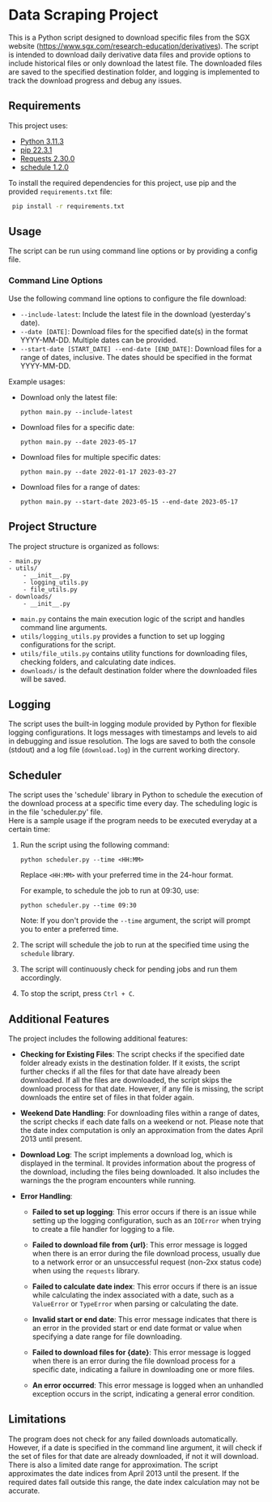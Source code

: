 # Data Scraping Project

This is a Python script designed to download specific files from the SGX website (https://www.sgx.com/research-education/derivatives). The script is intended to download daily derivative data files and provide options to include historical files or only download the latest file. The downloaded files are saved to the specified destination folder, and logging is implemented to track the download progress and debug any issues.


## Requirements
This project uses:
- [Python 3.11.3](https://www.python.org/downloads/)
- [pip 22.3.1](https://pip.pypa.io/en/stable/installation/)
- [Requests 2.30.0](https://pypi.org/project/requests/)
- [schedule 1.2.0](https://pypi.org/project/schedule/)

To install the required dependencies for this project, use pip and the provided `requirements.txt` file:
  ```bash
   pip install -r requirements.txt
   ```

## Usage

The script can be run using command line options or by providing a config file.

### Command Line Options

Use the following command line options to configure the file download:

- `--include-latest`: Include the latest file in the download (yesterday's date).
- `--date [DATE]`: Download files for the specified date(s) in the format YYYY-MM-DD. Multiple dates can be provided.
- `--start-date [START_DATE] --end-date [END_DATE]`: Download files for a range of dates, inclusive. The dates should be specified in the format YYYY-MM-DD.

Example usages:

- Download only the latest file:
  ```
  python main.py --include-latest
  ```

- Download files for a specific date:
  ```
  python main.py --date 2023-05-17
  ```

- Download files for multiple specific dates:
  ```
  python main.py --date 2022-01-17 2023-03-27
  ```

- Download files for a range of dates:
  ```
  python main.py --start-date 2023-05-15 --end-date 2023-05-17
  ```

## Project Structure

The project structure is organized as follows:

```
- main.py
- utils/
    - __init__.py
    - logging_utils.py
    - file_utils.py
- downloads/
    - __init__.py
```

- `main.py` contains the main execution logic of the script and handles command line arguments.
- `utils/logging_utils.py` provides a function to set up logging configurations for the script.
- `utils/file_utils.py` contains utility functions for downloading files, checking folders, and calculating date indices.
- `downloads/` is the default destination folder where the downloaded files will be saved.

## Logging

The script uses the built-in logging module provided by Python for flexible logging configurations. It logs messages with timestamps and levels to aid in debugging and issue resolution. The logs are saved to both the console (stdout) and a log file (`download.log`) in the current working directory.

## Scheduler

The script uses the 'schedule' library in Python to schedule the execution of the download process at a specific time every day. The scheduling logic is in the file 'scheduler.py' file.  
Here is a sample usage if the  program needs to be executed everyday at a certain time:

1. Run the script using the following command:
   ```
   python scheduler.py --time <HH:MM>
   ```
   Replace `<HH:MM>` with your preferred time in the 24-hour format.
   
   For example, to schedule the job to run at 09:30, use:
   ```
   python scheduler.py --time 09:30
   ```
   
   Note: If you don't provide the `--time` argument, the script will prompt you to enter a preferred time.
2. The script will schedule the job to run at the specified time using the `schedule` library.
3. The script will continuously check for pending jobs and run them accordingly.
4. To stop the script, press `Ctrl + C`.

## Additional Features

The project includes the following additional features:

- **Checking for Existing Files**: The script checks if the specified date folder already exists in the destination folder. If it exists, the script further checks if all the files for that date have already been downloaded. If all the files are downloaded, the script skips the download process for that date. However, if any file is missing, the script downloads the entire set of files in that folder again.

- **Weekend Date Handling**: For downloading files within a range of dates, the script checks if each date falls on a weekend or not. Please note that the date index computation is only an approximation from the dates April 2013 until present.

- **Download Log**: The script implements a download log, which is displayed in the terminal. It provides information about the progress of the download, including the files being downloaded. It also includes the warnings the the program encounters while running.

- **Error Handling**: 

  - **Failed to set up logging**: This error occurs if there is an issue while setting up the logging configuration, such as an `IOError` when trying to create a file handler for logging to a file.

  - **Failed to download file from {url}**: This error message is logged when there is an error during the file download process, usually due to a network error or an unsuccessful request (non-2xx status code) when using the `requests` library.

  - **Failed to calculate date index**: This error occurs if there is an issue while calculating the index associated with a date, such as a `ValueError` or `TypeError` when parsing or calculating the date.

  - **Invalid start or end date**: This error message indicates that there is an error in the provided start or end date format or value when specifying a date range for file downloading.

  - **Failed to download files for {date}**: This error message is logged when there is an error during the file download process for a specific date, indicating a failure in downloading one or more files.

  - **An error occurred**: This error message is logged when an unhandled exception occurs in the script, indicating a general error condition.
## Limitations

The program does not check for any failed downloads automatically. However, if a date is specified in the command line argument, it will check if the set of files for that date are already downloaded, if not it will download.  
There is also a limited date range for approximation.  The script approximates the date indices from April 2013 until the present. If the required dates fall outside this range, the date index calculation may not be accurate.









